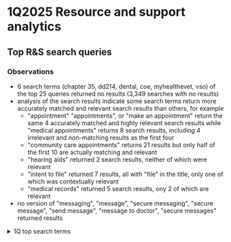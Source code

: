 # 1Q2025 Resource and support analytics

## Top R&S search queries

### Observations
- 6 search terms (chapter 35, dd214, dental, coe, myhealthevet, vso) of the top 25 queries returned no results (3,349 searches with no results)
- analysis of the search results indicate some search terms return more accurately matched and relevant search results than others, for example
  - "appointment" "appointments", or "make an appointment" return the same 4 accurately matched and highly relevant search results while "medical appointments" returns 8 search results, including 4 irrelevant and non-matching results as the first four
  - "community care appointments" returns 21 results but only half of the first 10 are actually matching and relevant
  - "hearing aids" returned 2 search results, neither of which were relevant
  - "intent to file" returned 7 results, all with "file" in the title, only one of which was contextually relevant
  - "medical records" returned 5 search results, ony 2 of which are relevant
- no version of "messaging", "message", "secure messaging", "secure message", "send message", "message to doctor", "secure messages" returned results

<details> 
  <summary>1Q top search terms</summary> 
  
|	Search term	|	Total Num of Search Results	|	Jan 2025|	Feb 2025	|	Mar 2025|	1Q25 total	|
| ---	|	:---:	|:---:|	:---:	|	:---: | :---: |
|	(redacted)	|	0	|	417	|	334	|	388	|	1139	|
|	pharmacy	|	1	|	473	|	339	|	0	|	812	|
|	travel pay	|	10	|	325	|	240	|	225	|	790	|
|	appointments	|	3	|	325	|	297	|	151	|	773	|
|	benefits	|	14	|	309	|	241	|	220	|	770	|
|	chapter 35	|	0	|	246	|	239	|	284	|	769	|
|	gi bill	|	8	|	338	|	222	|	204	|	764	|
|	dd214	|	0	|	229	|	204	|	202	|	635	|
|	medical records	|	5	|	220	|	240	|	175	|	635	|
|	sign in	|	5	|	198	|	161	|	247	|	606	|
|	dental	|	0	|	211	|	152	|	167	|	530	|
|	direct deposit	|	4	|	173	|	132	|	225	|	530	|
|	coe	|	0	|	195	|	154	|	177	|	526	|
|	pharmacy	|	1	|	0	|	11	|	508	|	519	|
|	disability	|	5	|	200	|	158	|	153	|	511	|
|	myhealthevet	|	0	|	176	|	102	|	221	|	499	|
|	id.me	|	7	|	217	|	228	|	40	|	485	|
|	certificate of eligibility	|	1	|	164	|	135	|	155	|	454	|
|	claims	|	8	|	222	|	195	|	28	|	445	|
|	champva	|	3	|	128	|	149	|	158	|	435	|
|	education	|	4	|	185	|	129	|	120	|	434	|
|	my healthy vet	|	28	|	76	|	121	|	229	|	426	|
|	hearing aids	|	2	|	159	|	116	|	136	|	411	|
|	login.gov	|	8	|	220	|	139	|	34	|	393	|
|	vso	|	0	|	175	|	125	|	90	|	390	|
</details>
